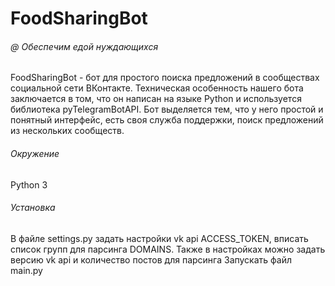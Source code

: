 # FoodSharingBot
###### @ Обеспечим едой нуждающихся
FoodSharingBot - бот для простого поиска предложений в сообществах социальной сети ВКонтакте. Техническая особенность нашего бота заключается в том, что он написан на языке Python и используется библиотека pyTelegramBotAPI. Бот выделяется тем, что у него простой и понятный интерфейс, есть своя служба поддержки, поиск предложений из нескольких сообществ. 
###### Окружение 
Python 3
###### Установка
В файле settings.py задать настройки vk api ACCESS_TOKEN, вписать список групп для парсинга DOMAINS.
Также в настройках можно задать версию vk api и количество постов для парсинга
Запускать файл main.py
